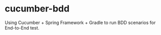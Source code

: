 # cucumber-bdd
Using Cucumber + Spring Framework + Gradle to run BDD scenarios for End-to-End test.
